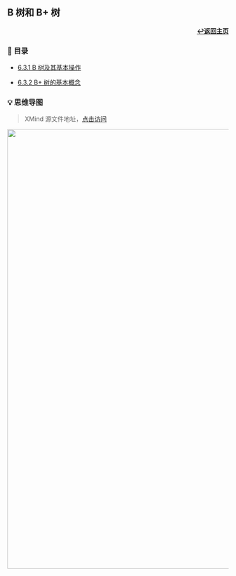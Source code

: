 ## B 树和 B+ 树

<div align="right">
    <a href="/README.md"><b>↩返回主页</b></a>
</div>

### 📝 目录

+ [6.3.1 B 树及其基本操作](6.3.1%20B%20树及其基本操作.md)

+ [6.3.2 B+ 树的基本概念](6.3.2%20B%2B%20树的基本概念.md)

### 💡 思维导图

> XMind 源文件地址，[点击访问](/files/6/6.3.xmind)

<div align="center">
    <img src="/pics/6/6.3.png" width=1000>
</div>
